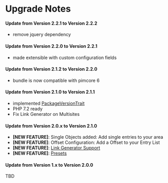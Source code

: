 # Upgrade Notes

#### Update from Version 2.2.1 to Version 2.2.2
- remove jquery dependency

#### Update from Version 2.2.0 to Version 2.2.1
- made extensible with custom configuration fields

#### Update from Version 2.1.2 to Version 2.2.0
- bundle is now compatible with pimcore 6

#### Update from Version 2.1.0 to Version 2.1.1
- implemented [PackageVersionTrait](https://github.com/pimcore/pimcore/blob/master/lib/Extension/Bundle/Traits/PackageVersionTrait.php)
- PHP 7.2 ready
- Fix Link Generator on Multisites

#### Update from Version 2.0.x to Version 2.1.0
- **[NEW FEATURE]**: Single Objects added: Add single entries to your area
- **[NEW FEATURE]**: Offset Configuration: Add a Offset to your Entry List
- **[NEW FEATURE]**: [Link Generator Support](https://pimcore.com/docs/5.x/Development_Documentation/Objects/Object_Classes/Class_Settings/Link_Generator.html)
- **[NEW FEATURE]**: [Presets](./docs/30_Presets.md)

#### Update from Version 1.x to Version 2.0.0
TBD
